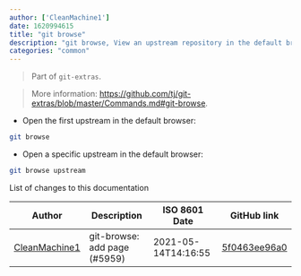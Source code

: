 ```yaml
---
author: ['CleanMachine1']
date: 1620994615
title: "git browse"
description: "git browse, View an upstream repository in the default browser."
categories: "common"
---
```

> Part of `git-extras`.

> More information: <https://github.com/tj/git-extras/blob/master/Commands.md#git-browse>.

- Open the first upstream in the default browser:

```bash
git browse
```

- Open a specific upstream in the default browser:

```bash
git browse upstream
```
List of changes to this documentation


Author | Description | ISO 8601 Date | GitHub link
------|-----|-----|-----
[CleanMachine1](mailto:78213164+CleanMachine1@users.noreply.github.com) | git-browse: add page (#5959) | 2021-05-14T14:16:55 | [5f0463ee96a0](https://github.com/tldr-pages/tldr/commit/5f0463ee96a0f11635aa655ead89d544789fa6ba)

